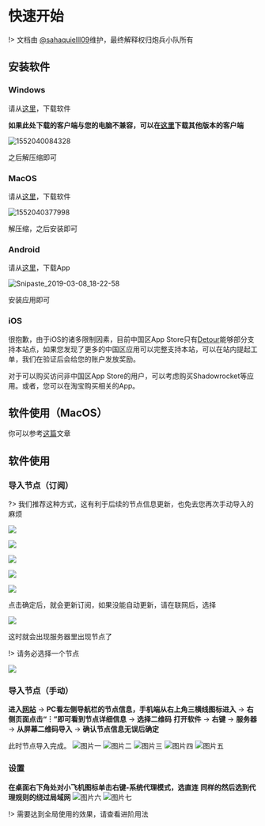 # 快速开始
!> 文档由 [@sahaquielll09](https://github.com/sahaquielll09)维护，最终解释权归炮兵小队所有

## 安装软件

### Windows

请从[这里](https://github.com/CGDF-Github/SSRR-Windows/releases)，下载软件

**如果此处下载的客户端与您的电脑不兼容，可以在[这里](https://github.com/shadowsocksrr/shadowsocksr-csharp/releases/download/4.9.0/ShadowsocksR-win-4.9.0.zip)下载其他版本的客户端**

![1552040084328](/pic/1552040084328.png)

之后解压缩即可

### MacOS

请从[这里](https://github.com/shadowsocks/shadowsocks)，下载软件

![1552040377998](/pic/1552040377998.png)

解压缩，之后安装即可

### Android 

请从[这里](https://github.com/shadowsocks/shadowsocks-android/releases)，下载App

![Snipaste_2019-03-08_18-22-58](/pic/Snipaste_2019-03-08_18-22-58.png)

安装应用即可

### iOS

很抱歉，由于iOS的诸多限制因素，目前中国区App Store只有[Detour](https://itunes.apple.com/cn/app/detour-%E4%B8%80%E6%AC%BE%E4%BD%8E%E8%B0%83%E5%88%B0%E5%AE%B6%E7%9A%84%E5%8F%8Cs%E5%AE%A2%E6%88%B7%E7%AB%AF/id1260141606?mt=8)能够部分支持本站点，如果您发现了更多的中国区应用可以完整支持本站，可以在站内提起工单，我们在验证后会给您的账户发放奖励。

对于可以购买访问非中国区App Store的用户，可以考虑购买Shadowrocket等应用。或者，您可以在淘宝购买相关的App。

## 软件使用（MacOS）

你可以参考[这篇](https://heyuan0028.com/archives/97)文章

## 软件使用

### 导入节点（订阅）
?> 我们推荐这种方式，这有利于后续的节点信息更新，也免去您再次手动导入的麻烦

![](/pic/Snipaste_2019-03-09_17-05-08.png)

![](/pic/Snipaste_2019-03-09_17-06-16.png)

![](/pic/Snipaste_2019-03-09_17-09-31.png)

![](/pic/Snipaste_2019-03-09_17-10-58.png)

![](/pic/Snipaste_2019-03-09_17-11-49.png)

点击确定后，就会更新订阅，如果没能自动更新，请在联网后，选择

![](/pic/Snipaste_2019-03-09_17-13-56.png)

这时就会出现服务器里出现节点了

!> 请务必选择一个节点

![](/pic/Snipaste_2019-03-09_17-16-09.png)

### 导入节点（手动）
**进入[网站](https://issacc.top/)** → **PC看左侧导航栏的节点信息，手机端从右上角三横线图标进入** → **右侧页面点击“︙”即可看到节点详细信息** → **选择二维码**
**打开软件** → **右键** → **服务器** → **从屏幕二维码导入** → **确认节点信息无误后确定**

此时节点导入完成。
![图片一](https://ws3.sinaimg.cn/large/0078bOVFgy1g0wkm6ba7yj31cn0lv76s.jpg)
![图片二](https://ws1.sinaimg.cn/large/0078bOVFgy1g0wkoo3nx2j30u00lzjt2.jpg)
![图片三](https://ws1.sinaimg.cn/large/0078bOVFgy1g0wkpjeyj0j30rh0iywg3.jpg)
![图片四](https://ws1.sinaimg.cn/large/0078bOVFgy1g0wkpu0n69j30gn0dtmyi.jpg)
![图片五](https://ws3.sinaimg.cn/large/0078bOVFgy1g0wkq1vo2yj30xb0fun3w.jpg)

### 设置
**在桌面右下角处对小飞机图标单击右键-系统代理模式，选直连**
**同样的然后选到代理规则的绕过局域网**
![图片六](https://ws2.sinaimg.cn/large/0078bOVFgy1g0wkz0e39kj30c609i0tf.jpg)
![图片七](https://ws3.sinaimg.cn/large/0078bOVFgy1g0wkz84l8wj30e408x756.jpg)

!> 需要达到全局使用的效果，请查看进阶用法

